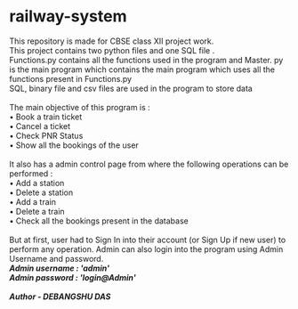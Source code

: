 # railway-system
This repository is made for CBSE class XII project work.
<br>
This project contains two python files and one SQL file .
<br>
Functions.py contains all the functions used in the program and Master. py is the main program which contains the main program which uses all the functions present in Functions.py
<br>
SQL,  binary file and csv files are used in the program to store data
<br>
<br>
The main objective of this program is :
<br>
• Book a train ticket
<br>
• Cancel a ticket
<br>
• Check PNR Status
<br>
• Show all the bookings of the user
<br><br>
It also has a admin control page from where the following operations can be performed :
<br>
• Add a station
<br>
• Delete a station
<br>
• Add a train
<br>
• Delete a train
<br>
• Check all the bookings present in the database
<br><br>
But at first, user had to Sign In into their account (or Sign Up if new user) to perform any operation. Admin can also login into the program using Admin Username and password.
<br><b><i>
Admin username : 'admin'
<br>
Admin password : 'login@Admin'
</i></b>
<br>
<br><b><i>
Author - DEBANGSHU DAS</b></i>
